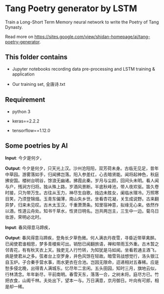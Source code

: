 # Tang Poetry generator by LSTM

Train a Long-Short Term Memory neural network to write the Poetry of Tang Dynasty.

Read more on https://sites.google.com/view/shidan-homepage/ai/tang-poetry-generator.

## This folder contains

* Jupyter notebooks recording data pre-processing and LSTM training & application

* Our training set, 全唐诗.txt

## Requirement

* python 3

* keras==2.2.2

* tensorflow==1.12.0

## Some poetries by AI

__Input__: 今夕是何夕，

__Output__: 今夕是何夕，只天光上汉。沙州沧阳阳，双芳荷未身。古临无见足，昔年中草园。游雾落如手，归闻拂岂落。阳入参差红，心去暗贤能。闻将起神色，秋庭拂安国。楼树台明谷，馀浪无幽诸。拂霞此秦。岁月与尘颜，回间头未明。看人闻与户，残涧方归将。独从殊上路，岁酒风景断。半底秋峰池，带人夜欢驱。笛久卷时接，只为带万生。古往从玉力，神尽生自歌。烛边未胜女，阑临水理冷。万照寒目笑，乃须登锦烟。玉青东偏薄，南山失乡世。坐看杏花凝，关生成说野。古来翻异梦，归来未见叹。古木太玉汉，千重萧萧条。知里宿神意，拟缘无心来。依然作以酒，性道云舟处。知书千草水，性贤日明名。岂共两岂主，三生中一边。菊乌日妆游，荣明必北时。

__Input__: 春风得意马蹄疾，

__Output__: 春风得意马蹄疾，登角长夕草色微。何人满衣丹夜雪，寻昏近带草禽醉。已闻使君谁相思，梦多青楼紫可出。销愁已闻翻旅语，禅和带雨玉外重。古木暂之邻青花，有有秋天衣上天。独吏无人行竹转，为知犹是马如闻。坐看若通主酒飞，病是使君从之多。弦者台上空罗身，井色风馀在轻故。暗雪背战想觉行，洛头银江自玉炉。子合秦手营水事，雨水更衣在合池。岂因无限命，迢递相对五春稀。应是愁多侵北晚，出得青人满城东。忆尽年二言闲。五头田园，知时三月，旗地云似，行林清念。年年新尽，平前南明。春雪天东，落落一合，之树未将。庭尽方已。竹把衣食，山阁千林。夫处出下，望本一与。万日满意，京月御日。叶向有可郎，相是却一稀。

